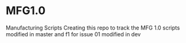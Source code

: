# MFG1.0
Manufacturing Scripts
Creating this repo to track the MFG 1.0 scripts
modified in master and f1 for issue 01
modified in dev
